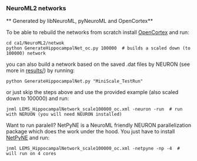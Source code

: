 ### NeuroML2 networks
** Generated by libNeuroML, pyNeuroML and OpenCortex**

To be able to rebuild the networks from scratch install [OpenCortex](https://github.com/OpenSourceBrain/OpenCortex) and run:

    cd ca1/NeuroML2/netwok
    python GenerateHippocampalNet_oc.py 100000  # builds a scaled down (to 100000) network

you can also build a network based on the saved .dat files by NEURON (see more in [results/](https://github.com/mbezaire/ca1/tree/development/results/MiniScale_TestRun)) by running:

    python GenerateHippocampalNet.py "MiniScale_TestRun"
    
or just skip the steps above and use the provided example (also scaled down to 100000) and run:

    jnml LEMS_HippocampalNetwork_scale100000_oc.xml -neuron -run  # run with NERUON (you will need NEURON installed) 
    
Want to run paralell? NetPyNE is a NeuroML friendly NEURON parallelization package which does the work under the hood.
You just have to install [NetPyNE](https://github.com/Neurosim-lab/netpyne) and run:

    jnml LEMS_HippocampalNetwork_scale100000_oc.xml -netpyne -np -4  # will run on 4 cores

